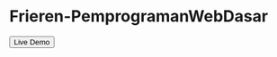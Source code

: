 ﻿# Frieren-PemprogramanWebDasar

<a href="https://jesjsssi.github.io/Frieren-PemprogramanWebDasar/"><button>Live Demo</button></a>
